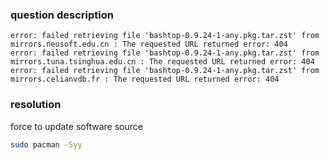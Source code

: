 ### question description
```
error: failed retrieving file 'bashtop-0.9.24-1-any.pkg.tar.zst' from mirrors.neusoft.edu.cn : The requested URL returned error: 404
error: failed retrieving file 'bashtop-0.9.24-1-any.pkg.tar.zst' from mirrors.tuna.tsinghua.edu.cn : The requested URL returned error: 404
error: failed retrieving file 'bashtop-0.9.24-1-any.pkg.tar.zst' from mirrors.celianvdb.fr : The requested URL returned error: 404
```

### resolution
force to update software source
```bash
sudo pacman -Syy
```